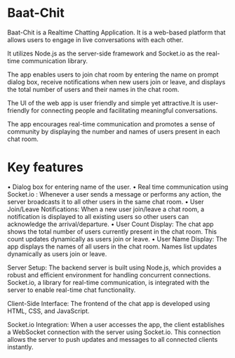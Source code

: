 # Baat-Chit
Baat-Chit is a Realtime Chatting Application. It is a web-based platform that allows users to engage in live conversations with each other.

It utilizes Node.js as the server-side framework and Socket.io as the real-time communication library. 

The app enables users to join chat room by entering the name on prompt dialog box, receive notifications when new users join or leave, and displays the total number of users and their names in the chat room.

The UI of the web app is user friendly and simple yet attractive.It is user-friendly for connecting people and facilitating meaningful conversations.

The app encourages real-time communication and promotes a sense of community by displaying the number and names of users present in each chat room.

# Key features

• Dialog box for entering name of the user.
• Real time communication using Socket.io : Whenever a user sends a message or performs any action, the server broadcasts it to all other users in the same chat room.
• User Join/Leave Notifications: When a new user join/leave a chat room, a notification is displayed to all existing users so other users can acknowledge the arrival/departure.
• User Count Display: The chat app shows the total number of users currently present in the chat room. This count updates dynamically as users join or leave.
• User Name Display: The app displays the names of all users in the chat room. Names list updates dynamically as users join or leave.


Server Setup:
The backend server is built using Node.js, which provides a robust and efficient environment for handling concurrent connections.
Socket.io, a library for real-time communication, is integrated with the server to enable real-time chat functionality.

Client-Side Interface:
The frontend of the chat app is developed using HTML, CSS, and JavaScript.

Socket.io Integration:
When a user accesses the app, the client establishes a WebSocket connection with the server using Socket.io.
This connection allows the server to push updates and messages to all connected clients instantly.
